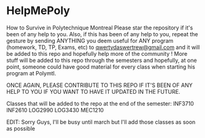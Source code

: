 # HelpMePoly
How to Survive in Polytechnique Montreal
Please star the repository if it's been of any help to you.
Also, if this has been of any help to you, repeat the gesture by sending ANYTHING you deem useful for ANY program (homework, TD, TP, Exams, etc) to qwertydaswertrew@gmail.com and it will be added to this repo and hopefully help more of the community !
More stuff will be added to this repo through the semesters and hopefully, at one point, someone could have good material for every class when starting his program at Polymtl.

ONCE AGAIN, PLEASE CONTRIBUTE TO THIS REPO IF IT'S BEEN OF ANY HELP TO YOU IF YOU WANT TO HAVE IT UPDATED IN THE FUTURE.

Classes that will be added to the repo at the end of the semester:
INF3710
INF2610
LOG2990
LOG3430
MEC1210


EDIT: Sorry Guys, I'll be busy until march but I'll add those classes as soon as possible
